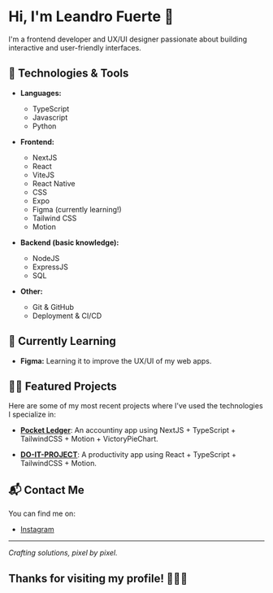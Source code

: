 # Hi, I'm Leandro Fuerte 👋

I'm a frontend developer and UX/UI designer passionate about building interactive and user-friendly interfaces. 

## 🚀 Technologies & Tools

- **Languages:**
  - TypeScript
  - Javascript
  - Python

- **Frontend:**
  - NextJS
  - React
  - ViteJS
  - React Native
  - CSS
  - Expo
  - Figma (currently learning!)
  - Tailwind CSS
  - Motion

- **Backend (basic knowledge):**
  - NodeJS
  - ExpressJS
  - SQL

- **Other:**
  - Git & GitHub
  - Deployment & CI/CD

## 🌱 Currently Learning

- **Figma:** Learning it to improve the UX/UI of my web apps.

## 👨‍💻 Featured Projects

Here are some of my most recent projects where I’ve used the technologies I specialize in:

- [**Pocket Ledger**](https://github.com/fantasyfuerte/pocket-ledger): An accountiny app using NextJS + TypeScript + TailwindCSS + Motion + VictoryPieChart.

- [**DO-IT-PROJECT**](https://github.com/fantasyfuerte/DO-IT-PROJECT): A productivity app using React + TypeScript + TailwindCSS + Motion.



## 📬 Contact Me

You can find me on:

- [Instagram](https://www.instagram.com/fuerte.ts)

---

_Crafting solutions, pixel by pixel._

## Thanks for visiting my profile! 👨‍💻✨

